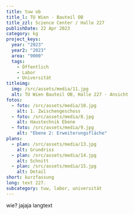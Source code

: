 ```yaml
---
title: tuw ob
title_l: TU Wien - Bauteil OB
title_zzl: Science Center / Halle 227
publishDate: 22 Apr 2023
category: kg
project_keys:
  year: "2023"
  year2: "2023"
  area: "9000"
  tags:
    - Öffentlich
    - Labor
    - Universität
titleimg:
  img: /src/assets/media/11.jpg
  alt: TU Wien Bauteil OB, Halle 227 - Ansicht
fotos:
  - foto: /src/assets/media/10.jpg
    alt: 1. Zwischengeschoss
  - foto: /src/assets/media/8.jpg
    alt: Haustechnik Ebene
  - foto: /src/assets/media/9.jpg
    alt: "Ebene 2: Erweiterungsfläche"
plans:
  - plan: /src/assets/media/13.jpg
    alt: Grundriss
  - plan: /src/assets/media/14.jpg
    alt: Schnitt
  - plan: /src/assets/media/15.jpg
    alt: Detail
short: kurzfassung
long: text 227.
subcategory: tuw, labor, universität
---
```

wie? jajaja langtext
